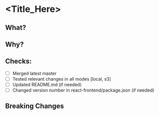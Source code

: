 # <Title_Here>
## What?
## Why?
## Checks:
- [ ] Merged latest master
- [ ] Tested relevant changes in all modes [local, s3]
- [ ] Updated README.md (if needed)
- [ ] Changed version number in react-frontend/package.json (if needed)
## Breaking Changes